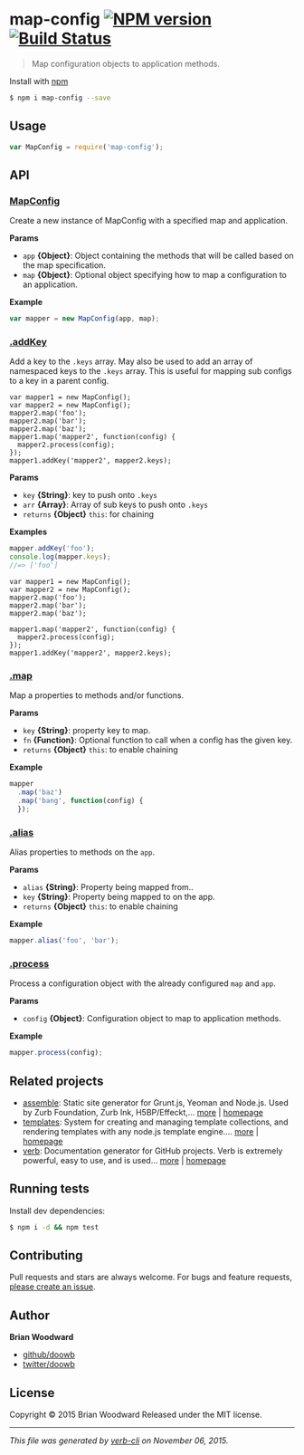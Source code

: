 # map-config [![NPM version](https://badge.fury.io/js/map-config.svg)](http://badge.fury.io/js/map-config)  [![Build Status](https://travis-ci.org/doowb/map-config.svg)](https://travis-ci.org/doowb/map-config)

> Map configuration objects to application methods.

Install with [npm](https://www.npmjs.com/)

```sh
$ npm i map-config --save
```

## Usage

```js
var MapConfig = require('map-config');
```

## API

### [MapConfig](index.js#L21)

Create a new instance of MapConfig with a specified map and application.

**Params**

* `app` **{Object}**: Object containing the methods that will be called based on the map specification.
* `map` **{Object}**: Optional object specifying how to map a configuration to an application.

**Example**

```js
var mapper = new MapConfig(app, map);
```

### [.addKey](index.js#L72)

Add a key to the `.keys` array. May also be used to add an array of namespaced keys to the `.keys` array. This is useful for mapping sub configs to a key in a parent config.

```
var mapper1 = new MapConfig();
var mapper2 = new MapConfig();
mapper2.map('foo');
mapper2.map('bar');
mapper2.map('baz');
mapper1.map('mapper2', function(config) {
  mapper2.process(config);
});
mapper1.addKey('mapper2', mapper2.keys);
```

**Params**

* `key` **{String}**: key to push onto `.keys`
* `arr` **{Array}**: Array of sub keys to push onto `.keys`
* `returns` **{Object}** `this`: for chaining

**Examples**

```js
mapper.addKey('foo');
console.log(mapper.keys);
//=> ['foo']
```

```
var mapper1 = new MapConfig();
var mapper2 = new MapConfig();
mapper2.map('foo');
mapper2.map('bar');
mapper2.map('baz');

mapper1.map('mapper2', function(config) {
  mapper2.process(config);
});
mapper1.addKey('mapper2', mapper2.keys);
```

### [.map](index.js#L112)

Map a properties to methods and/or functions.

**Params**

* `key` **{String}**: property key to map.
* `fn` **{Function}**: Optional function to call when a config has the given key.
* `returns` **{Object}** `this`: to enable chaining

**Example**

```js
mapper
  .map('baz')
  .map('bang', function(config) {
  });
```

### [.alias](index.js#L143)

Alias properties to methods on the `app`.

**Params**

* `alias` **{String}**: Property being mapped from..
* `key` **{String}**: Property being mapped to on the app.
* `returns` **{Object}** `this`: to enable chaining

**Example**

```js
mapper.alias('foo', 'bar');
```

### [.process](index.js#L159)

Process a configuration object with the already configured `map` and `app`.

**Params**

* `config` **{Object}**: Configuration object to map to application methods.

**Example**

```js
mapper.process(config);
```

## Related projects

* [assemble](https://www.npmjs.com/package/assemble): Static site generator for Grunt.js, Yeoman and Node.js. Used by Zurb Foundation, Zurb Ink, H5BP/Effeckt,… [more](https://www.npmjs.com/package/assemble) | [homepage](http://assemble.io)
* [templates](https://www.npmjs.com/package/templates): System for creating and managing template collections, and rendering templates with any node.js template engine.… [more](https://www.npmjs.com/package/templates) | [homepage](https://github.com/jonschlinkert/templates)
* [verb](https://www.npmjs.com/package/verb): Documentation generator for GitHub projects. Verb is extremely powerful, easy to use, and is used… [more](https://www.npmjs.com/package/verb) | [homepage](https://github.com/verbose/verb)

## Running tests

Install dev dependencies:

```sh
$ npm i -d && npm test
```

## Contributing

Pull requests and stars are always welcome. For bugs and feature requests, [please create an issue](https://github.com/doowb/map-config/issues/new).

## Author

**Brian Woodward**

+ [github/doowb](https://github.com/doowb)
+ [twitter/doowb](http://twitter.com/doowb)

## License

Copyright © 2015 Brian Woodward
Released under the MIT license.

***

_This file was generated by [verb-cli](https://github.com/assemble/verb-cli) on November 06, 2015._